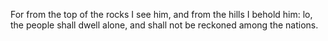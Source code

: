 For from the top of the rocks I see him, and from the hills I behold him: lo, the people shall dwell alone, and shall not be reckoned among the nations.
